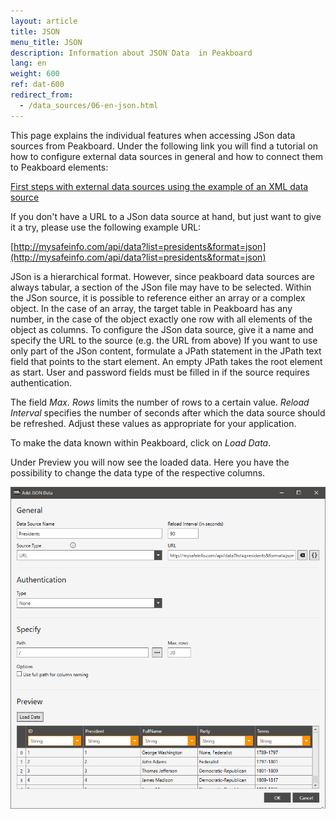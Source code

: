 ```yaml
---
layout: article
title: JSON
menu_title: JSON
description: Information about JSON Data  in Peakboard
lang: en
weight: 600
ref: dat-600
redirect_from:
  - /data_sources/06-en-json.html
---
```

This page explains the individual features when accessing JSon data sources from Peakboard. Under the following link you will find a tutorial on how to configure external data sources in general and how to connect them to Peakboard elements:


[First steps with external data sources using the example of an XML data source](/tutorials/03-en-xml-daten.html)

If you don't have a URL to a JSon data source at hand, but just want to give it a try, please use the following example URL:



[http://mysafeinfo.com/api/data?list=presidents&format=json](http://mysafeinfo.com/api/data?list=presidents&format=json)


JSon is a hierarchical format. However, since peakboard data sources are always tabular, a section of the JSon file may have to be selected. Within the JSon source, it is possible to reference either an array or a complex object. In the case of an array, the target table in Peakboard has any number, in the case of the object exactly one row with all elements of the object as columns. To configure the JSon data source, give it a name and specify the URL to the source (e.g. the URL from above) If you want to use only part of the JSon content, formulate a JPath statement in the JPath text field that points to the start element. An empty JPath takes the root element as start. User and password fields must be filled in if the source requires authentication.

The field *Max. Rows* limits the number of rows to a certain value. *Reload Interval* specifies the number of seconds after which the data source should be refreshed. Adjust these values as appropriate for your application.

To make the data known within Peakboard, click on *Load Data*. 

Under Preview you will now see the loaded data.
Here you have the possibility to change the data type of the respective columns.

![JSON Add Data Dialog](/assets/images/data-sources/json/json-add-data-dialog.png)

